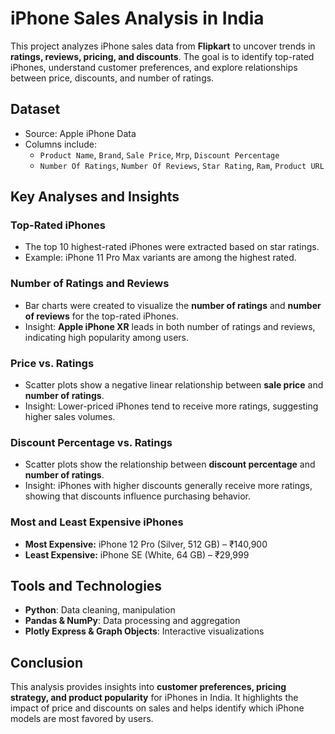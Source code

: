 # iPhone Sales Analysis in India

This project analyzes iPhone sales data from **Flipkart** to uncover trends in **ratings, reviews, pricing, and discounts**. The goal is to identify top-rated iPhones, understand customer preferences, and explore relationships between price, discounts, and number of ratings.

## Dataset
- Source: Apple iPhone Data
- Columns include:
  - `Product Name`, `Brand`, `Sale Price`, `Mrp`, `Discount Percentage`
  - `Number Of Ratings`, `Number Of Reviews`, `Star Rating`, `Ram`, `Product URL`

## Key Analyses and Insights

### Top-Rated iPhones
- The top 10 highest-rated iPhones were extracted based on star ratings.
- Example: iPhone 11 Pro Max variants are among the highest rated.

### Number of Ratings and Reviews
- Bar charts were created to visualize the **number of ratings** and **number of reviews** for the top-rated iPhones.
- Insight: **Apple iPhone XR** leads in both number of ratings and reviews, indicating high popularity among users.

### Price vs. Ratings
- Scatter plots show a negative linear relationship between **sale price** and **number of ratings**.
- Insight: Lower-priced iPhones tend to receive more ratings, suggesting higher sales volumes.

### Discount Percentage vs. Ratings
- Scatter plots show the relationship between **discount percentage** and **number of ratings**.
- Insight: iPhones with higher discounts generally receive more ratings, showing that discounts influence purchasing behavior.

### Most and Least Expensive iPhones
- **Most Expensive:** iPhone 12 Pro (Silver, 512 GB) – ₹140,900
- **Least Expensive:** iPhone SE (White, 64 GB) – ₹29,999

## Tools and Technologies
- **Python**: Data cleaning, manipulation
- **Pandas & NumPy**: Data processing and aggregation
- **Plotly Express & Graph Objects**: Interactive visualizations

## Conclusion
This analysis provides insights into **customer preferences, pricing strategy, and product popularity** for iPhones in India. It highlights the impact of price and discounts on sales and helps identify which iPhone models are most favored by users.
